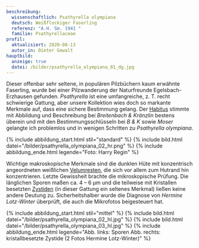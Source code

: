 ```yaml
---
beschreibung:
  wissenschaftlich: Psathyrella olympiana
  deutsch: Weißflockiger Faserling
  referenz: "A.H. Sm. 1941 "
  familie: Psathyrellaceae
profil:
  aktualisiert: 2020-08-13
  autor_in: Dieter Gewalt
hauptbild:
  anzeige: true
  datei: /bilder/psathyrella_olympiana_01_dg.jpg
---
```

Dieser offenbar sehr seltene, in populären Pilzbüchern kaum erwähnte Faserling, wurde bei einer Pilzwanderung der Naturfreunde Egelsbach-Erzhausen gefunden. *Psathyrella* ist eine umfangreiche, z. T. recht schwierige Gattung, aber unsere Kollektion wies doch so markante Merkmale auf, dass eine sichere Bestimmung gelang. Der [Habitus](Habitus "Glossar") stimmte mit Abbildung und Beschreibung bei *Breitenbach & Kränzlin* bestens überein und mit den Bestimmungsschlüsseln bei *B & K* sowie *Moser* gelangte ich problemlos und in wenigen Schritten zu *Psathyrella olympiana*.

{% include abbildung_start.html stil="standard" %}
{% include bild.html datei="/bilder/psathyrella_olympiana_02_hr.png" %}
{% include abbildung_ende.html legende="Foto: Harry Regin" %}

Wichtige makroskopische Merkmale sind die dunklen Hüte mit konzentrisch angeordneten weißlichen [Velumresten](Velum "Glossar"), die sich vor allem zum Hutrand hin konzentrieren. Letzte Gewissheit brachte die mikroskopische Prüfung. Die länglichen Sporen maßen ca. 4 – 6 µm und die teilweise mit Kristallen besetzten [Zystiden](Zystiden "Glossar") (in dieser Gattung ein seltenes Merkmal) ließen keine andere Deutung zu. Sicherheitshalber wurde die Diagnose von *Hermine Lotz-Winter* überprüft, die auch die Mikrofotos beigesteuert hat.

{% include abbildung_start.html stil="mittel" %}
{% include bild.html datei="/bilder/psathyrella_olympiana_02_hl.jpg" %}
{% include bild.html datei="/bilder/psathyrella_olympiana_03_hl.jpg" %}
{% include abbildung_ende.html legende="Abb. links: Sporen     Abb. rechts: kristallbesetzte Zystide      (2 Fotos Hermine Lotz-Winter)" %}